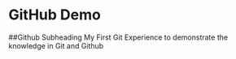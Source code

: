 # GitHub Demo
##Github Subheading
My First Git Experience to demonstrate the knowledge in Git and Github
